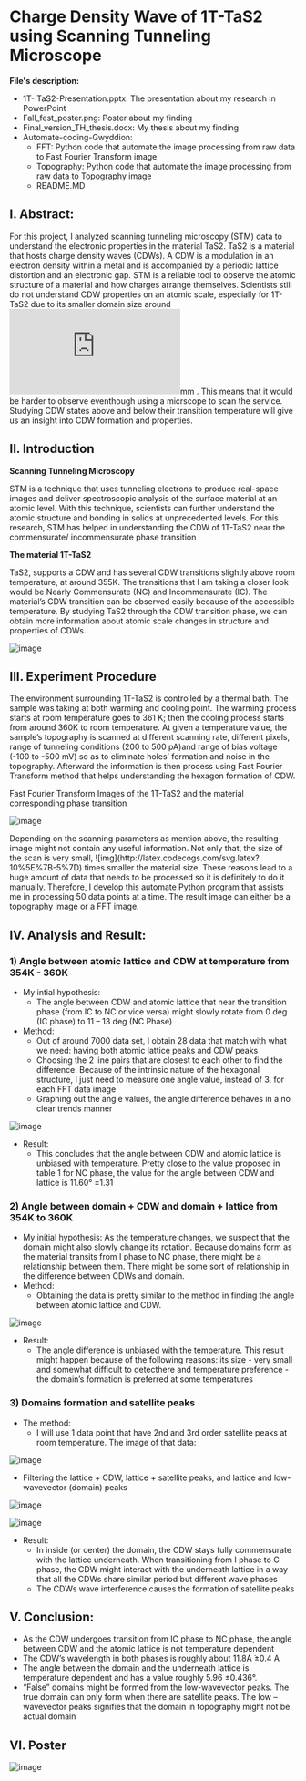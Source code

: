 # Charge Density Wave of 1T-TaS2 using Scanning Tunneling Microscope
**File's description:**
- 1T- TaS2-Presentation.pptx: The presentation about my research in PowerPoint 
- Fall_fest_poster.png: Poster about my finding 
- Final_version_TH_thesis.docx: My thesis about my finding 
- Automate-coding-Gwyddion: 
  - FFT: Python code that automate the image processing from raw data to Fast Fourier Transform image
  - Topography: Python code that automate the image processing from raw data to Topography image
  - README.MD
## I. Abstract: 
For this project, I analyzed scanning tunneling microscopy (STM) data to understand the electronic properties in the material TaS2. TaS2 is a material that hosts charge density waves (CDWs). A CDW is a modulation in an electron density within a metal and is accompanied by a periodic lattice distortion and an electronic gap. STM is a reliable tool to observe the atomic structure of a material and how charges arrange themselves. Scientists still do not understand CDW properties on an atomic scale, especially for 1T-TaS2 due to its smaller domain size around ![img](http://latex.codecogs.com/svg.latex?10%5E%7B-7%7D)mm . This means that it would be harder to observe eventhough using a micrscope to scan the service. Studying CDW states above and below their transition temperature will give us an insight into CDW formation and properties.
## II. Introduction 
**Scanning Tunneling Microscopy**

<p>STM is a technique that uses tunneling electrons to produce real-space images and deliver spectroscopic analysis of the surface material at an atomic level. With this technique, scientists can further understand the atomic structure and bonding in solids at unprecedented levels. For this research, STM has helped in 
understanding the CDW of 1T-TaS2 near the commensurate/ incommensurate phase transition </p>

**The material 1T-TaS2**
<p>TaS2, supports a CDW and has several CDW transitions slightly above room temperature, at around 355K. The transitions that I am taking a closer look would be Nearly Commensurate (NC) and Incommensurate (IC). The material’s CDW transition can be observed easily because of the accessible temperature. By studying TaS2 through the CDW transition phase, we can obtain more information about atomic scale changes in structure and properties of CDWs. </p>    

![image](https://user-images.githubusercontent.com/60806068/89607286-1e88a680-d840-11ea-8d67-97c9a4fe2ad9.png)

## III. Experiment Procedure
<p>The environment surrounding 1T-TaS2 is controlled by a thermal bath. The sample was taking at both warming and cooling point. The warming process starts at room temperature goes to 361 K; then the cooling process starts from around 360K to room temperature. At given a temperature value, the sample’s topography is scanned at different scanning rate, different pixels, range of tunneling conditions (200 to 500 pA)and range of bias voltage (-100 to -500 mV) so as to eliminate holes’ formation and noise in the topography. Afterward the information is then process using Fast Fourier Transform method that helps understanding the hexagon formation of CDW. </p>

Fast Fourier Transform Images of the 1T-TaS2 and the material corresponding phase transition 

![image](https://user-images.githubusercontent.com/60806068/89607757-40cef400-d841-11ea-8430-d8e2c00e179f.png)

<p> Depending on the scanning parameters as mention above, the resulting image might not contain any useful information. Not only that, the size of the scan is very small, ![img](http://latex.codecogs.com/svg.latex?10%5E%7B-5%7D) times smaller the material size. These reasons lead to a huge amount of data that needs to be processed so it is definitely to do it manually. Therefore, I develop this automate Python program that assists me in processing 50 data points at a time. The result image can either be a topography image or a FFT image. </p>

## IV. Analysis and Result: 
### 1) Angle between atomic lattice and CDW at temperature from 354K - 360K 
- My intial hypothesis: 
  - The angle between CDW and atomic lattice that near the transition phase (from IC to NC or vice versa) might slowly rotate from 0 deg (IC phase) to 11 – 13 deg (NC Phase)
- Method: 
  - Out of around 7000 data set, I obtain 28 data that match with what we need: having both atomic lattice peaks and CDW peaks
  - Choosing the 2 line pairs that are closest to each other to find the difference. Because of the intrinsic nature of the hexagonal structure, I just need to measure one angle value, instead of 3, for each FFT data image
  - Graphing out the angle values, the angle difference behaves in a no clear trends manner
  
![image](https://user-images.githubusercontent.com/60806068/89712611-090a9e00-d960-11ea-8983-a5552781281f.png)

- Result: 
  - This concludes that the angle between CDW and atomic lattice is unbiased with temperature. Pretty close to the value proposed in table 1 for NC phase, the value for the angle between CDW and lattice is 11.60° ±1.31

### 2) Angle between domain + CDW and domain +  lattice from 354K to 360K
- My initial hypothesis: As the temperature changes, we suspect that the domain might also slowly change its rotation. Because domains form as the material transits from I phase to NC phase, there might be a relationship between them. There might be some sort of relationship in the difference between CDWs and domain. 
- Method: 
  - Obtaining the data is pretty similar to the method in finding the angle between atomic lattice and CDW.  

![image](https://user-images.githubusercontent.com/60806068/89712834-6c490000-d961-11ea-87c7-896977999f93.png) 

- Result: 
  - The angle difference is unbiased with the temperature. This result might happen because of the following reasons: its size - very small and somewhat difficult to detecthere and temperature preference - the domain’s formation is preferred at some temperatures

### 3) Domains formation and satellite peaks
- The method: 
  - I will use 1 data point that have 2nd and 3rd order satellite peaks at room temperature. The image of that data: 

![image](https://user-images.githubusercontent.com/60806068/89713665-40c91400-d967-11ea-94ec-4084af2a46ec.png)  

  - Filtering the lattice + CDW, lattice + satellite peaks, and lattice and low-wavevector (domain) peaks

![image](https://user-images.githubusercontent.com/60806068/89714001-8be42680-d969-11ea-84b8-c8931699a6fa.png)

![image](https://user-images.githubusercontent.com/60806068/89713989-81299180-d969-11ea-979d-f91c05a3da75.png)
  
- Result: 
  - In inside (or center) the domain, the CDW stays fully commensurate with the lattice underneath. When transitioning from I phase to C phase, the CDW might interact with the underneath lattice in a way that all the CDWs share similar period but different wave phases
  - The CDWs wave interference causes the formation of satellite peaks
## V. Conclusion: 
- As the CDW undergoes transition from IC phase to NC phase, the angle between CDW and the atomic lattice is not temperature dependent
- The CDW’s wavelength in both phases is roughly about 11.8A ̇±0.4 A
- The angle between the domain and the underneath lattice is temperature dependent and has a value roughly 5.96 ±0.436°. 
- “False” domains might be formed from the low-wavevector peaks. The true domain can only form when there are satellite peaks. The low – wavevector peaks signifies that the domain in topography might not be actual domain
## VI. Poster

![image](https://user-images.githubusercontent.com/60806068/89713613-cd270700-d966-11ea-91c6-92bd62a729c6.png)
